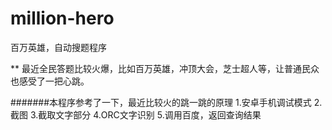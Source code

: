 # million-hero
百万英雄，自动搜题程序

** 最近全民答题比较火爆，比如百万英雄，冲顶大会，芝士超人等，让普通民众也感受了一把心跳。

#######本程序参考了一下，最近比较火的跳一跳的原理
1.安卓手机调试模式
2.截图
3.截取文字部分
4.ORC文字识别
5.调用百度，返回查询结果
